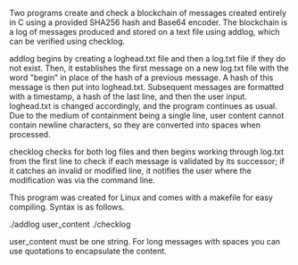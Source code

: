 Two programs create and check a blockchain of messages created entirely in C using a provided SHA256 hash and Base64 encoder. The blockchain is a log of messages produced and stored on a text file using addlog, which can be verified using checklog.

addlog begins by creating a loghead.txt file and then a log.txt file if they do not exist. Then, it establishes the first message on a new log.txt file with the word "begin" in place of the hash of a previous message. A hash of this message is then put into loghead.txt. Subsequent messages are formatted with a timestamp, a hash of the last line, and then the user input. loghead.txt is changed accordingly, and the program continues as usual. Due to the medium of containment being a single line, user content cannot contain newline characters, so they are converted into spaces when processed.

checklog checks for both log files and then begins working through log.txt from the first line to check if each message is validated by its successor; if it catches an invalid or modified line, it notifies the user where the modification was via the command line.

This program was created for Linux and comes with a makefile for easy compiling. Syntax is as follows.

./addlog user_content
./checklog

user_content must be one string. For long messages with spaces you can use quotations to encapsulate the content.
